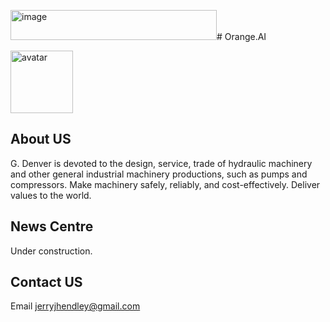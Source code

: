 <img width="330" height="48" alt="image" src="https://github.com/user-attachments/assets/2470eaf0-ca26-4f09-9794-7483a3d1843c" /># Orange.AI

<img src="https://orangesai.com/icon.png" alt="avatar" width="100" height="100">


## About US

G. Denver is devoted to the design, service, trade of hydraulic machinery 
and other general industrial machinery productions, such as pumps and compressors.
Make machinery safely, reliably, and cost-effectively. 
Deliver values to the world.

## News Centre
Under construction.

## Contact US

Email <a href="mailto:jerryjhendley@gmail.com">jerryjhendley@gmail.com </a>
